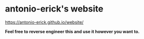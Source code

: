 # antonio-erick's website
https://antonio-erick.github.io/website/

**Feel free to reverse engineer this and use it however you want to.**
